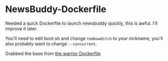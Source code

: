 # NewsBuddy-Dockerfile

Needed a quick Dockerfile to launch newsbuddy quickly, this is awful. I'll improve it later.

You'll need to edit boot.sh and change `tombowditch` to your nickname, you'll also probably want to change `--concurrent`.

Grabbed the base from [the warrior Dockerfile](https://github.com/ArchiveTeam/warrior-dockerfile/blob/master/Dockerfile)
